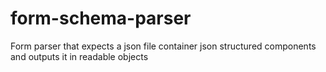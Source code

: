 # form-schema-parser
Form parser that expects a json file container json structured components and outputs it in readable objects
